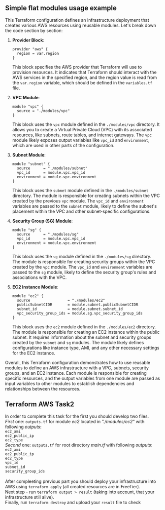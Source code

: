 ## Simple flat modules usage example

This Terraform configuration defines an infrastructure deployment that creates various AWS resources using reusable modules. Let's break down the code section by section:

1. **Provider Block**:
   ```
   provider "aws" {
     region = var.region
   }
   ```
   This block specifies the AWS provider that Terraform will use to provision resources. It indicates that Terraform should interact with the AWS services in the specified region, and the region value is read from the `var.region` variable, which should be defined in the `variables.tf` file.

2. **VPC Module**:
   ```
   module "vpc" {
     source = "./modules/vpc"
   }
   ```
   This block uses the `vpc` module defined in the `./modules/vpc` directory. It allows you to create a Virtual Private Cloud (VPC) with its associated resources, like subnets, route tables, and internet gateways. The `vpc` module likely exposes output variables like `vpc_id` and `environment`, which are used in other parts of the configuration.

3. **Subnet Module**:
   ```
   module "subnet" {
     source      = "./modules/subnet"
     vpc_id      = module.vpc.vpc_id
     environment = module.vpc.environment
   }
   ```
   This block uses the `subnet` module defined in the `./modules/subnet` directory. The module is responsible for creating subnets within the VPC created by the previous `vpc` module. The `vpc_id` and `environment` variables are passed to the `subnet` module, likely to define the subnet's placement within the VPC and other subnet-specific configurations.

4. **Security Group (SG) Module**:
   ```
   module "sg" {
     source      = "./modules/sg"
     vpc_id      = module.vpc.vpc_id
     environment = module.vpc.environment
   }
   ```
   This block uses the `sg` module defined in the `./modules/sg` directory. The module is responsible for creating security groups within the VPC created by the `vpc` module. The `vpc_id` and `environment` variables are passed to the `sg` module, likely to define the security group's rules and associations with the VPC.

5. **EC2 Instance Module**:
   ```
   module "ec2" {
     source                 = "./modules/ec2"
     publicSubnetCIDR       = module.subnet.publicSubnetCIDR
     subnet_id              = module.subnet.subnet_id
     vpc_security_group_ids = module.sg.vpc_security_group_ids
   }
   ```
   This block uses the `ec2` module defined in the `./modules/ec2` directory. The module is responsible for creating an EC2 instance within the public subnet. It requires information about the subnet and security groups created by the `subnet` and `sg` modules. The module likely defines configurations like instance type, AMI, and any other necessary settings for the EC2 instance.

Overall, this Terraform configuration demonstrates how to use reusable modules to define an AWS infrastructure with a VPC, subnets, security groups, and an EC2 instance. Each module is responsible for creating specific resources, and the output variables from one module are passed as input variables to other modules to establish dependencies and relationships between the resources.

## Terraform AWS Task2

In order to complete this task for the first you should develop two files. <br>
*First* one: `outputs.tf` for module *ec2* located in *"./modules/ec2"* with following *outputs*: <br>
`ec2_ami` <br>
`ec2_public_ip` <br>
`ec2_type` <br>
*Second* one: `outputs.tf` for root directory *main.tf*  with following *outputs*: <br>
`ec2_ami` <br>
`ec2_public_ip` <br>
`ec2_type` <br>
`vpc_id` <br>
`subnet_id` <br>
`security_group_ids` <br>
<br>
After compleeting previous part you should deploy your infrastructure into AWS using `terraform apply` (all created resources are in FreeTier). <br>
Next step - run `terraform output > result` (taking into account, that your infrastructure still alive). <br>
Finally, run `terraform destroy` and upload your `result` file to check <br>




